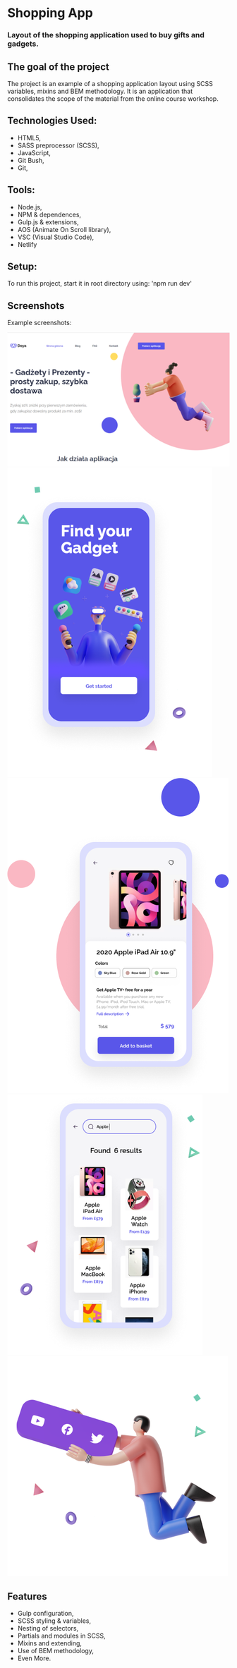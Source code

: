 # Shopping App

### Layout of the shopping application used to buy gifts and gadgets.

## The goal of the project

The project is an example of a shopping application layout using SCSS variables, mixins and BEM methodology.
It is an application that consolidates the scope of the material from the online course workshop.

## Technologies Used:

- HTML5,
- SASS preprocessor (SCSS),
- JavaScript,
- Git Bush,
- Git,

## Tools:

- Node.js,
- NPM & dependences,
- Gulp.js & extensions,
- AOS (Animate On Scroll library),
- VSC (Visual Studio Code),
- Netlify

## Setup:

To run this project, start it in root directory using:
'npm run dev'

## Screenshots

Example screenshots:

![Example screenshot](./img/screenshots/start-side.png)
![Example screenshot](./img/screenshots/application.png)
![Example screenshot](./img/screenshots/ar.png)
![Example screenshot](./img/screenshots/offer.png)
![Example screenshot](./img/screenshots/social.png)

## Features

- Gulp configuration,
- SCSS styling & variables,
- Nesting of selectors,
- Partials and modules in SCSS,
- Mixins and extending,
- Use of BEM methodology,
- Even More.
